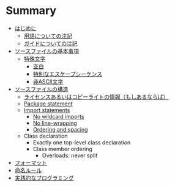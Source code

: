 # Summary

* [はじめに](README.md)
   * [用語についての注記](terminology-notes.md)
   * [ガイドについての注記](guide-notes.md)
* [ソースファイルの基本事項](source-file-basics.md)
   * [特殊文字](special-characters.md)
       * [空白](whitespace-characters.md)
       * [特別なエスケープシーケンス](special-escape-sequences.md)
       * [非ASCII文字](non-ascii-characters.md)
* [ソースファイルの構造](source-file-structure.md)
   * [ライセンスあるいはコピーライトの情報（もしあるならば）](license_or_copyright_information_if_present.md)
   * [Package statement](package_statement.md)
   * [Import statements](import_statements.md)
       * [No wildcard imports](no_wildcard_imports.md)
       * [No line-wrapping](no_line-wrapping.md)
       * [Ordering and spacing](ordering_and_spacing.md)
   * Class declaration
       * Exactly one top-level class declaration
       * Class member ordering
           * Overloads: never split
* [フォーマット](formatting.md)
* [命名ルール](naming.md)
* [実践的なプログラミング](programming-practices.md)

